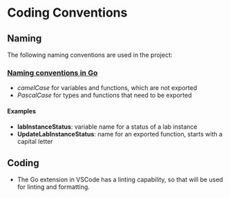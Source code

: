 # Coding Conventions

## Naming

The following naming conventions are used in the project:

### [Naming conventions in Go](https://golang.org/doc/effective_go#names)

- *camelCase* for variables and functions, which are not exported
- *PascalCase* for types and functions that need to be exported

#### Examples

- **labInstanceStatus**: variable name for a status of a lab instance
- **UpdateLabInstanceStatus**: name for an exported function, starts with a capital letter

## Coding

- The Go extension in VSCode has a linting capability, so that will be used for linting and formatting.
